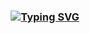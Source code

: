 <h3 style="text-align: center;">
  <a href="https://git.io/typing-svg"><img src="https://readme-typing-svg.demolab.com?font=Fira+Code&weight=900&size=32&pause=1500&center=true&vCenter=true&width=435&lines=Hello+World+!+%F0%9F%8C%8F;I+am+Harkirat%2C+%F0%9F%91%B3%E2%80%8D%E2%99%82%EF%B8%8F;a+developer%2C+%F0%9F%91%A8%E2%80%8D%F0%9F%92%BB+;a+learner%2C+%F0%9F%91%A8%E2%80%8D%F0%9F%8E%93;a+hacker%2C+%F0%9F%A5%B7;and+most+importantly+;kind+and+good+human+%F0%9F%98%8A%F0%9F%98%87." alt="Typing SVG" /></a>
</h3>
